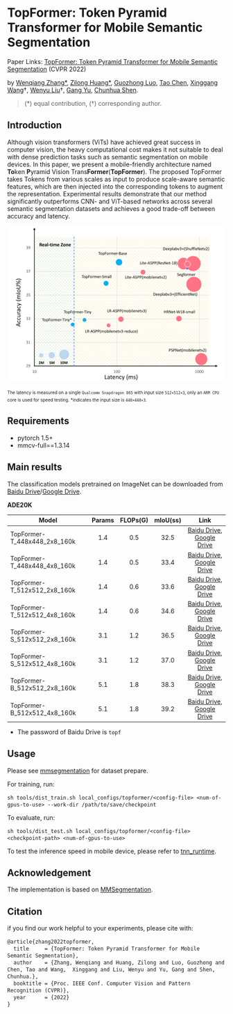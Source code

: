 # TopFormer: Token Pyramid Transformer for Mobile Semantic Segmentation

Paper Links: [TopFormer: Token Pyramid Transformer for Mobile Semantic Segmentation]() (CVPR 2022)

by [Wenqiang Zhang\*](), [Zilong Huang\*](https://speedinghzl.github.io/), [Guozhong Luo](), [Tao Chen](https://scholar.google.com.sg/citations?hl=en&user=w3OoFL0AAAAJ&view_op=list_works&sortby=pubdate), [Xinggang Wang](https://xinggangw.info/)<span>&#8224;</span>, [Wenyu Liu](http://eic.hust.edu.cn/professor/liuwenyu/)<span>&#8224;</span>, [Gang Yu](https://scholar.google.com/citations?user=BJdigYsAAAAJ&hl=zh-CN), [Chunhua Shen](https://cshen.github.io/).
>
>(\*) equal contribution, (†) corresponding author.
>

## Introduction

Although vision transformers (ViTs) have achieved great success in computer vision, the heavy computational cost makes it not suitable to deal with dense prediction tasks such as semantic segmentation on mobile devices. In this paper, we present a mobile-friendly architecture named **To**ken **P**yramid Vision Trans**Former**(**TopFormer**). The proposed TopFormer takes Tokens from various scales as input to produce scale-aware semantic features, which are then injected into the corresponding tokens to augment the representation. Experimental results demonstrate that our method significantly outperforms CNN- and ViT-based networks across several semantic segmentation datasets and achieves a good trade-off between accuracy and latency.

<div  align="center">
<img src="imgs/speed_iou.png", width=600>
</div>

<font size=1>The latency is measured on a single `Qualcomm Snapdragon 865` with input size `512×512×3`,  only an `ARM CPU` core is used for speed testing. *indicates the input size is `448×448×3`.</font>

## Requirements

- pytorch 1.5+
- mmcv-full==1.3.14


## Main results
The classification models pretrained on ImageNet can be downloaded from [Baidu Drive](https://pan.baidu.com/s/1YdrU-5Z_EtL2LiSQycRO3w)/[Google Drive](https://drive.google.com/drive/folders/1NLz3QCDbaXJ2DeGxLPUfupZZbojceDJM?usp=sharing).

**ADE20K**

Model | Params | FLOPs(G) | mIoU(ss)    | Link
--- |:---:|:---:|:---:|:---: |
TopFormer-T_448x448_2x8_160k | 1.4 | 0.5 | 32.5 | [Baidu Drive](https://pan.baidu.com/s/1_Mvi1hyXXfBB4udkJlAiDA), [Google Drive](https://drive.google.com/file/d/1HsdinQHVKGzi8INJy29L48Ho1MmIeCZN/view?usp=sharing)
TopFormer-T_448x448_4x8_160k | 1.4 | 0.5 | 33.4 | [Baidu Drive](https://pan.baidu.com/s/1XU43DLbEDfer8ppA9B0GxQ), [Google Drive](https://drive.google.com/file/d/1UW6kmt5oxssxHylGaZg5CByP7xcFrOcF/view?usp=sharing)
TopFormer-T_512x512_2x8_160k | 1.4 | 0.6 | 33.6 | [Baidu Drive](https://pan.baidu.com/s/1-ElpFVrr1djpefKZlAb8GQ), [Google Drive](https://drive.google.com/file/d/11mxM2roRD-wXRYjw7YzKQVbQs2jsvYYw/view?usp=sharing)
TopFormer-T_512x512_4x8_160k | 1.4 | 0.6 | 34.6 | [Baidu Drive](https://pan.baidu.com/s/1QvhPenH1Jw4m2qB7dA-ppg), [Google Drive](https://drive.google.com/file/d/1OnS3_PwjJuNMWCKisreNxw_Lma8uR8bV/view?usp=sharing)
TopFormer-S_512x512_2x8_160k | 3.1 | 1.2 | 36.5 | [Baidu Drive](https://pan.baidu.com/s/1_lcmIShHX3q2IPvrQExfXg), [Google Drive](https://drive.google.com/file/d/16TJLt_lxJ-QvrDmYvhY_6vxRCYpyIN1n/view?usp=sharing)
TopFormer-S_512x512_4x8_160k | 3.1 | 1.2 | 37.0 | [Baidu Drive](https://pan.baidu.com/s/1zSzJWl_044P-hYCfCJRUIA), [Google Drive](https://drive.google.com/file/d/19041fMb4HuDyNhIYdW1r5612FyzpexP0/view?usp=sharing)
TopFormer-B_512x512_2x8_160k | 5.1 | 1.8 | 38.3 | [Baidu Drive](https://pan.baidu.com/s/1M0AVFE0NABsuWbgqRPVqNQ), [Google Drive](https://drive.google.com/file/d/1pYUUB4N6FVjXt1NKygtQis5WmhGECrNt/view?usp=sharing)
TopFormer-B_512x512_4x8_160k | 5.1 | 1.8 | 39.2 | [Baidu Drive](https://pan.baidu.com/s/11VQWW_qTKIyjRqyNwn9lVg), [Google Drive](https://drive.google.com/file/d/1m7CxYKWAyJzl5W3cj1vwsW4DfqAb_rqz/view?usp=sharing)

- The password of Baidu Drive is `topf`

## Usage
Please see [mmsegmentation](https://github.com/open-mmlab/mmsegmentation/blob/master/docs/en/dataset_prepare.md) for dataset prepare.

For training, run:
```
sh tools/dist_train.sh local_configs/topformer/<config-file> <num-of-gpus-to-use> --work-dir /path/to/save/checkpoint
```
To evaluate, run:
```
sh tools/dist_test.sh local_configs/topformer/<config-file> <checkpoint-path> <num-of-gpus-to-use>
```

To test the inference speed in mobile device, please refer to [tnn_runtime](tnn_runtime.md).

## Acknowledgement

The implementation is based on [MMSegmentation](https://github.com/open-mmlab/mmsegmentation/tree/master/configs/segformer).

## Citation

if you find our work helpful to your experiments, please cite with:
```
@article{zhang2022topformer,
  title     = {TopFormer: Token Pyramid Transformer for Mobile Semantic Segmentation},
  author    = {Zhang, Wenqiang and Huang, Zilong and Luo, Guozhong and Chen, Tao and Wang,  Xinggang and Liu, Wenyu and Yu, Gang and Shen, Chunhua.},
  booktitle = {Proc. IEEE Conf. Computer Vision and Pattern Recognition (CVPR)},
  year      = {2022}
}
```


